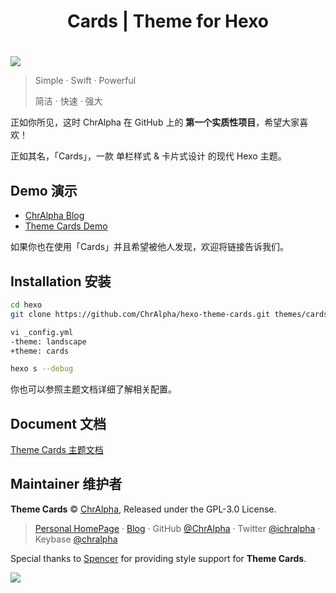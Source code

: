 <center><h1>Cards | Theme for Hexo<h1></center>

![](https://theme-cards.ichr.me/assets/img/info.png)

>   Simple · Swift · Powerful
>
>   简洁 · 快速 · 强大

正如你所见，这时 ChrAlpha 在 GitHub 上的 **第一个实质性项目**，希望大家喜欢！

正如其名，「Cards」，一款 单栏样式 & 卡片式设计 的现代 Hexo 主题。

## Demo 演示

-   [ChrAlpha Blog](https://blog.ichr.me/)
-   [Theme Cards Demo](https://theme-cards.ichr.me/demo/) 

如果你也在使用「Cards」并且希望被他人发现，欢迎将链接告诉我们。

## Installation 安装

```bash
cd hexo
git clone https://github.com/ChrAlpha/hexo-theme-cards.git themes/cards

vi _config.yml
-theme: landscape
+theme: cards

hexo s --debug
```

你也可以参照主题文档详细了解相关配置。

## Document 文档

[Theme Cards 主题文档](https://theme-cards.ichr.me/)

## Maintainer 维护者

**Theme Cards** © [ChrAlpha](https://github.com/ChrAlpha), Released under the GPL-3.0 License.

>   [Personal HomePage](https://ichr.me/) · [Blog](https://blog.ichr.me/) · GitHub [@ChrAlpha](https://github.com/ChrAlpha) · Twitter [@ichralpha](https://twitter.com/ichralpha) · Keybase [@chralpha](https://keybase.io/chralpha) 

Special thanks to [Spencer](https://github.com/spencerwooo) for providing style support for **Theme Cards**.

![](https://theme-cards.ichr.me/assets/img/coverpic.png)